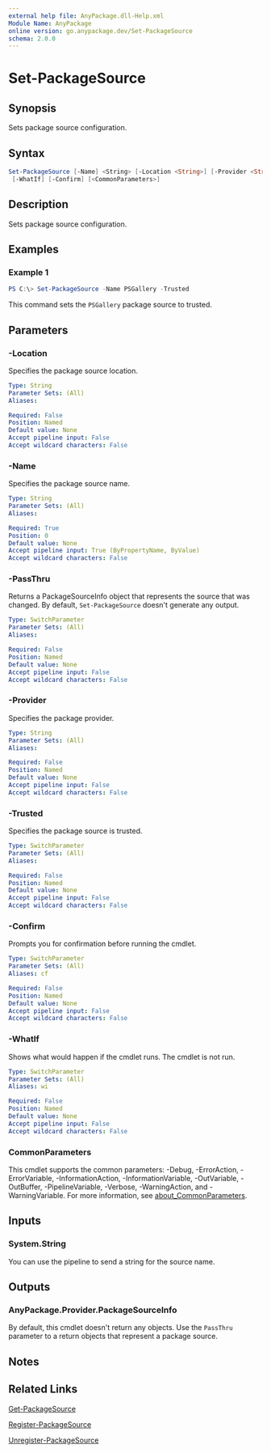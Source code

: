 ```yaml
---
external help file: AnyPackage.dll-Help.xml
Module Name: AnyPackage
online version: go.anypackage.dev/Set-PackageSource
schema: 2.0.0
---
```


# Set-PackageSource

## Synopsis

Sets package source configuration.

## Syntax

```powershell
Set-PackageSource [-Name] <String> [-Location <String>] [-Provider <String>] [-Trusted] [-PassThru]
 [-WhatIf] [-Confirm] [<CommonParameters>]
```

## Description

Sets package source configuration.

## Examples

### Example 1

```powershell
PS C:\> Set-PackageSource -Name PSGallery -Trusted
```

This command sets the `PSGallery` package source to trusted.

## Parameters

### -Location

Specifies the package source location.

```yaml
Type: String
Parameter Sets: (All)
Aliases:

Required: False
Position: Named
Default value: None
Accept pipeline input: False
Accept wildcard characters: False
```

### -Name

Specifies the package source name.

```yaml
Type: String
Parameter Sets: (All)
Aliases:

Required: True
Position: 0
Default value: None
Accept pipeline input: True (ByPropertyName, ByValue)
Accept wildcard characters: False
```

### -PassThru

Returns a PackageSourceInfo object that represents the source that was changed.
By default, `Set-PackageSource` doesn't generate any output.

```yaml
Type: SwitchParameter
Parameter Sets: (All)
Aliases:

Required: False
Position: Named
Default value: None
Accept pipeline input: False
Accept wildcard characters: False
```

### -Provider

Specifies the package provider.

```yaml
Type: String
Parameter Sets: (All)
Aliases:

Required: False
Position: Named
Default value: None
Accept pipeline input: False
Accept wildcard characters: False
```

### -Trusted

Specifies the package source is trusted.

```yaml
Type: SwitchParameter
Parameter Sets: (All)
Aliases:

Required: False
Position: Named
Default value: None
Accept pipeline input: False
Accept wildcard characters: False
```

### -Confirm

Prompts you for confirmation before running the cmdlet.

```yaml
Type: SwitchParameter
Parameter Sets: (All)
Aliases: cf

Required: False
Position: Named
Default value: None
Accept pipeline input: False
Accept wildcard characters: False
```

### -WhatIf

Shows what would happen if the cmdlet runs.
The cmdlet is not run.

```yaml
Type: SwitchParameter
Parameter Sets: (All)
Aliases: wi

Required: False
Position: Named
Default value: None
Accept pipeline input: False
Accept wildcard characters: False
```

### CommonParameters

This cmdlet supports the common parameters: -Debug, -ErrorAction, -ErrorVariable, -InformationAction, -InformationVariable, -OutVariable, -OutBuffer, -PipelineVariable, -Verbose, -WarningAction, and -WarningVariable. For more information, see [about_CommonParameters](http://go.microsoft.com/fwlink/?LinkID=113216).

## Inputs

### System.String

You can use the pipeline to send a string for the source name.

## Outputs

### AnyPackage.Provider.PackageSourceInfo

By default, this cmdlet doesn't return any objects. Use the `PassThru` parameter to a return objects that represent a package source.

## Notes

## Related Links

[Get-PackageSource](Get-PackageSource.md)

[Register-PackageSource](Register-PackageSource.md)

[Unregister-PackageSource](Unregister-PackageSource.md)

